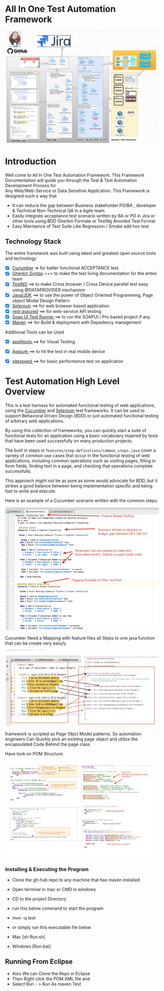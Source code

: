 # All In One Test Automation Framework

![Big Picture](./Images/Allinone.jpg)



# Introduction
Well come to All In One Test Automation Framework. This Framework Documentation will guide you through the Test & Test Automation Development Process for  
Any Web/Web-Service or Data Sensitive Application.  This Framework is designed such a way that 
 - It can reduce the gap between Business stakeholder PO/BA , developer & Technical Non-Technical QA in a Agile team.
 - Easily integrate acceptance test scenario written by BA or PO in Jira or other tools using BDD Gherkin Formate or TestNg Anooted Test Format
 - Easy Maintaince of Test Suite Like Regression / Smoke add hoc test 



## Technology Stack
The entire framework was built using latest and greatest open source tools and technology 

- [x] [Cucumber](https://cucumber.io/) => for batter functional ACCEPTANCE test. 
- [x] [Gherkin Syntax](https://docs.cucumber.io/gherkin/) =+> to make the test living documentation for the entire team
- [x] [TestNG](http://testng.org/doc/index.html) ==> to make Cross browser / Cross Device parallel test easy using @DATAPROVIDER mechanism  
- [x] [Java/JDK](http://www.oracle.com/technetwork/java/javase/downloads/jdk8-downloads-2133151.html) ==> to use the power of Object Oriented Programming, Page object Model Design Pattern
- [x] [Selenium](https://www.seleniumhq.org/) ==> for web browser based application. 
- [x] [rest-assured](http://rest-assured.io/) ==> for web-service API testing  
- [x] [Soap UI Test Runner ](https://www.soapui.org/test-automation/) ==> to run  the SOAPUI / Pro based  project if any
- [x] [Maven](https://maven.apache.org/plugins/maven-compiler-plugin/) ==> for Build & deployment with Depedency management

Additional Tools can be Used 
- [x] [applitools ](https://applitools.com/) ==> for Visual Testing 
- [x] [Appium ](http://appium.io/) ==> to hit the test in real mobile device 
- [x] [sitespeed ](https://www.sitespeed.io/) ==> for basic performence test on application



Test Automation High Level Overview 
==================================================

This is a test harness for automated functional testing of web applications, using the [Cucumber](http://cukes.info/) and [Selenium](http://watirwebdriver.com/) test frameworks. It can be used to support Behavioral Driven Design (BDD) or just automated functional testing of arbitrary web applications.

By using this collection of frameworks, you can quickly start a suite of functional tests for an application using a basic vocabulary inspired by tests that have been used successfully on many production projects.

The built in steps in `features/step-definitions/common_steps.java` cover a variety of common use cases that occur in the functional testing of web applications, including common operations such as visiting pages, filling in form fields, finding text in a page, and checking that operations complete successfully.

This approach might not be as pure as some would advocate for BDD, but it strikes a good balance between being implementation specific and being fast to write and execute.

Here is an example of a Cucumber scenario written with the common steps:

![BDD Flow](./Images/CucumberFeature.jpg)


Cucumber Need a Mapping with feature files all Steps to one java function that can be create very easyly

![Mapping](./Images/featurestepmapping.jpg)


framework is scripted as Page Objct Model patterns. So automation engineers Can Quickly pick an existing page object 
and utilize the encapsulated Code Behind the page class

Have look on POM Structure:

![Step to POM](./Images/StepsPageobject.jpg)


### Installing & Executing the Program

* Clone the git-hub repo to any machine that has maven installed
* Open terminal in mac or CMD in windows
* CD to the project Directory
* run this below command to start the program
* mvn -q test

* or simply run this executable file below
* Mac [sh Run.sh]
* Windows [Run.bat]

## Running From Eclipse

* Also We can Clone the Repo in Eclipse
* Then Right click the POM.XML file and
* Select Run - > Run As maven Test